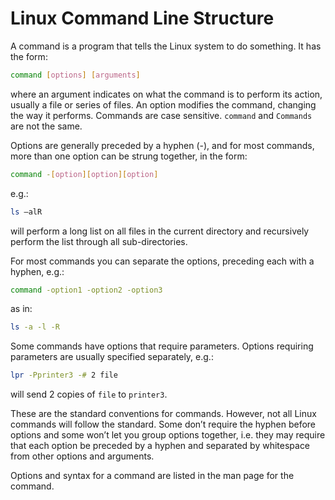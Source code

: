 
# Linux Command Line Structure

A command is a program that tells the Linux system to do something. It has the form:

```bash
command [options] [arguments]
```

where an argument indicates on what the command is to perform its action, usually a file or series of files. An option modifies the command, changing the way it performs. Commands are case sensitive. `command` and `Commands` are not the same.

Options are generally preceded by a hyphen (-), and for most commands, more than one option can be strung together, in the form:

```bash
command -[option][option][option]
```

e.g.:

```bash
ls –alR
```

will perform a long list on all files in the current directory and recursively perform the list through all sub-directories.

For most commands you can separate the options, preceding each with a hyphen, e.g.:

```bash
command -option1 -option2 -option3
```

as in:

```bash
ls -a -l -R
```

Some commands have options that require parameters. Options requiring parameters are usually specified separately, e.g.:

```bash
lpr -Pprinter3 -# 2 file
```

will send 2 copies of `file` to `printer3`.

These are the standard conventions for commands. However, not all Linux commands will follow the standard. Some don’t require the hyphen before options and some won’t let you group options together, i.e. they may require that each option be preceded by a hyphen and separated by whitespace from other options and arguments.

Options and syntax for a command are listed in the man page for the command.
